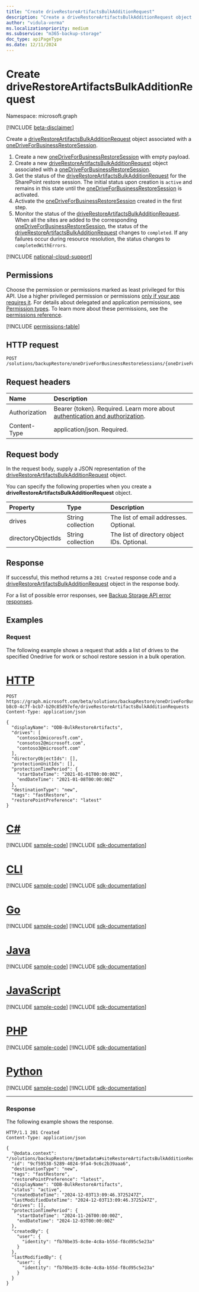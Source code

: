 ```yaml
---
title: "Create driveRestoreArtifactsBulkAdditionRequest"
description: "Create a driveRestoreArtifactsBulkAdditionRequest object associated with a oneDriveForBusinessRestoreSession."
author: "vidula-verma"
ms.localizationpriority: medium
ms.subservice: "m365-backup-storage"
doc_type: apiPageType
ms.date: 12/11/2024
---
```


# Create driveRestoreArtifactsBulkAdditionRequest

Namespace: microsoft.graph

[!INCLUDE [beta-disclaimer](../../includes/beta-disclaimer.md)]

Create a [driveRestoreArtifactsBulkAdditionRequest](../resources/driverestoreartifactsbulkadditionrequest.md) object associated with a [oneDriveForBusinessRestoreSession](../resources/onedriveforbusinessrestoresession.md).

1. Create a new [oneDriveForBusinessRestoreSession](../resources/onedriveforbusinessrestoresession.md) with empty payload.
1. Create a new [driveRestoreArtifactsBulkAdditionRequest](../resources/driverestoreartifactsbulkadditionrequest.md) object associated with a [oneDriveForBusinessRestoreSession](../resources/onedriveforbusinessrestoresession.md).
1. Get the status of the [driveRestoreArtifactsBulkAdditionRequest](../resources/driverestoreartifactsbulkadditionrequest.md) for the SharePoint restore session. The initial status upon creation is `active` and remains in this state until the [oneDriveForBusinessRestoreSession](../resources/onedriveforbusinessrestoresession.md) is activated.
1. Activate the [oneDriveForBusinessRestoreSession](../resources/onedriveforbusinessrestoresession.md) created in the first step.
1. Monitor the status of the [driveRestoreArtifactsBulkAdditionRequest](../resources/driverestoreartifactsbulkadditionrequest.md). When all the sites are added to the corresponding [oneDriveForBusinessRestoreSession](../resources/onedriveforbusinessrestoresession.md), the status of the [driveRestoreArtifactsBulkAdditionRequest](../resources/driverestoreartifactsbulkadditionrequest.md) changes to `completed`. If any failures occur during resource resolution, the status changes to `completedWithErrors`.

[!INCLUDE [national-cloud-support](../../includes/global-only.md)]

## Permissions

Choose the permission or permissions marked as least privileged for this API. Use a higher privileged permission or permissions [only if your app requires it](/graph/permissions-overview#best-practices-for-using-microsoft-graph-permissions). For details about delegated and application permissions, see [Permission types](/graph/permissions-overview#permission-types). To learn more about these permissions, see the [permissions reference](/graph/permissions-reference).

<!-- {
  "blockType": "permissions",
  "name": "onedriveforbusinessrestoresession-post-driverestoreartifactsbulkadditionrequests-permissions"
}
-->
[!INCLUDE [permissions-table](../includes/permissions/onedriveforbusinessrestoresession-post-driverestoreartifactsbulkadditionrequests-permissions.md)]

## HTTP request

<!-- {
  "blockType": "ignored"
}
-->
``` http
POST /solutions/backupRestore/oneDriveForBusinessRestoreSessions/{oneDriveForBusinessRestoreSessionId}/driveRestoreArtifactsBulkAdditionRequests
```

## Request headers

|Name|Description|
|:---|:---|
|Authorization|Bearer {token}. Required. Learn more about [authentication and authorization](/graph/auth/auth-concepts).|
|Content-Type|application/json. Required.|

## Request body

In the request body, supply a JSON representation of the [driveRestoreArtifactsBulkAdditionRequest](../resources/driverestoreartifactsbulkadditionrequest.md) object.

You can specify the following properties when you create a **driveRestoreArtifactsBulkAdditionRequest** object.

|Property|Type|Description|
|:---|:---|:---|
|drives|String collection|The list of email addresses. Optional.|
|directoryObjectIds|String collection|The list of directory object IDs. Optional.|

## Response

If successful, this method returns a `201 Created` response code and a [driveRestoreArtifactsBulkAdditionRequest](../resources/driverestoreartifactsbulkadditionrequest.md) object in the response body.

For a list of possible error responses, see [Backup Storage API error responses](/graph/backup-storage-error-codes).

## Examples

### Request

The following example shows a request that adds a list of drives to the specified Onedrive for work or school restore session in a bulk operation.
# [HTTP](#tab/http)
<!-- {
  "blockType": "request",
  "name": "create_driverestoreartifactsbulkadditionrequest_from_"
}
-->
``` http
POST https://graph.microsoft.com/beta/solutions/backupRestore/oneDriveForBusinessRestoreSessions/493635f0-b8c0-4c7f-bcb7-b20c85d97efe/driveRestoreArtifactsBulkAdditionRequests
Content-Type: application/json

{
  "displayName": "ODB-BulkRestoreArtifacts",
  "drives": [
    "contoso1@micorosft.com",
    "consotos2@microsoft.com",
    "contoso3@microsoft.com"
  ],
  "directoryObjectIds": [],
  "protectionUnitIds": [],
  "protectionTimePeriod": {
    "startDateTime": "2021-01-01T00:00:00Z",
    "endDateTime": "2021-01-08T00:00:00Z"
  },
  "destinationType": "new",
  "tags": "fastRestore",
  "restorePointPreference": "latest"
}
```

# [C#](#tab/csharp)
[!INCLUDE [sample-code](../includes/snippets/csharp/create-driverestoreartifactsbulkadditionrequest-from--csharp-snippets.md)]
[!INCLUDE [sdk-documentation](../includes/snippets/snippets-sdk-documentation-link.md)]

# [CLI](#tab/cli)
[!INCLUDE [sample-code](../includes/snippets/cli/create-driverestoreartifactsbulkadditionrequest-from--cli-snippets.md)]
[!INCLUDE [sdk-documentation](../includes/snippets/snippets-sdk-documentation-link.md)]

# [Go](#tab/go)
[!INCLUDE [sample-code](../includes/snippets/go/create-driverestoreartifactsbulkadditionrequest-from--go-snippets.md)]
[!INCLUDE [sdk-documentation](../includes/snippets/snippets-sdk-documentation-link.md)]

# [Java](#tab/java)
[!INCLUDE [sample-code](../includes/snippets/java/create-driverestoreartifactsbulkadditionrequest-from--java-snippets.md)]
[!INCLUDE [sdk-documentation](../includes/snippets/snippets-sdk-documentation-link.md)]

# [JavaScript](#tab/javascript)
[!INCLUDE [sample-code](../includes/snippets/javascript/create-driverestoreartifactsbulkadditionrequest-from--javascript-snippets.md)]
[!INCLUDE [sdk-documentation](../includes/snippets/snippets-sdk-documentation-link.md)]

# [PHP](#tab/php)
[!INCLUDE [sample-code](../includes/snippets/php/create-driverestoreartifactsbulkadditionrequest-from--php-snippets.md)]
[!INCLUDE [sdk-documentation](../includes/snippets/snippets-sdk-documentation-link.md)]

# [Python](#tab/python)
[!INCLUDE [sample-code](../includes/snippets/python/create-driverestoreartifactsbulkadditionrequest-from--python-snippets.md)]
[!INCLUDE [sdk-documentation](../includes/snippets/snippets-sdk-documentation-link.md)]

---

### Response

The following example shows the response.
<!-- {
  "blockType": "response",
  "truncated": true,
  "@odata.type": "microsoft.graph.driveRestoreArtifactsBulkAdditionRequest"
}
-->
``` http
HTTP/1.1 201 Created
Content-Type: application/json

{
  "@odata.context": "/solutions/backupRestore/$metadata#siteRestoreArtifactsBulkAdditionRequest/$entity",
  "id": "9cf59538-5289-4024-9fa4-9c6c2b39aaa6",
  "destinationType": "new",
  "tags": "fastRestore",
  "restorePointPreference": "latest",
  "displayName": "ODB-BulkRestoreArtifacts",
  "status": "active",
  "createdDateTime": "2024-12-03T13:09:46.3725247Z",
  "lastModifiedDateTime": "2024-12-03T13:09:46.3725247Z",
  "drives": [],
  "protectionTimePeriod": {
    "startDateTime": "2024-11-26T00:00:00Z",
    "endDateTime": "2024-12-03T00:00:00Z"
  },
  "createdBy": {
    "user": {
      "identity": "fb70be35-8c8e-4c8a-b55d-f8cd95c5e23a"
    }
  },
  "lastModifiedBy": {
    "user": {
      "identity": "fb70be35-8c8e-4c8a-b55d-f8cd95c5e23a"
    }
  }
}
```

